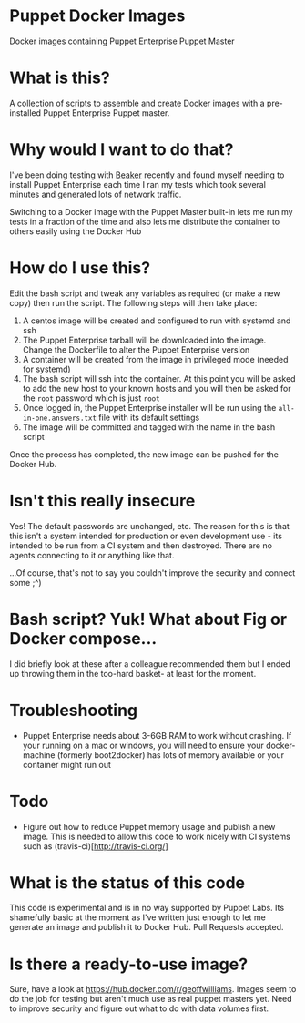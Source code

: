 # Puppet Docker Images
Docker images containing Puppet Enterprise Puppet Master

# What is this?
A collection of scripts to assemble and create Docker images with a
pre-installed Puppet Enterprise Puppet master.

# Why would I want to do that?
I've been doing testing with [Beaker](https://github.com/puppetlabs/beaker/)
recently and found myself needing to install Puppet Enterprise each time I
ran my tests which took several minutes and generated lots of network traffic.

Switching to a Docker image with the Puppet Master built-in lets me run my
tests in a fraction of the time and also lets me distribute the container to
others easily using the Docker Hub

# How do I use this?
Edit the bash script and tweak any variables as required (or make a new copy)
then run the script.  The following steps will then take place:

1.  A centos image will be created and configured to run with systemd and ssh
2.  The Puppet Enterprise tarball will be downloaded into the image.  Change
    the Dockerfile to alter the Puppet Enterprise version
3.  A container will be created from the image in privileged mode (needed for
    systemd)
4.  The bash script will ssh into the container.  At this point you will be
    asked to add the new host to your known hosts and you will then be asked
    for the `root` password which is just `root`
5.  Once logged in, the Puppet Enterprise installer will be run using the
    `all-in-one.answers.txt` file with its default settings
6.  The image will be committed and tagged with the name in the bash script

Once the process has completed, the new image can be pushed for the Docker Hub.

# Isn't this really insecure
Yes!  The default passwords are unchanged, etc.  The reason for this is that
this isn't a system intended for production or even development use - its
intended to be run from a CI system and then destroyed.  There are no agents
connecting to it or anything like that.

...Of course, that's not to say you couldn't improve the security and connect
some ;^)

# Bash script? Yuk!  What about Fig or Docker compose...
I did briefly look at these after a colleague recommended them but I ended up
throwing them in the too-hard basket- at least for the moment.

# Troubleshooting
* Puppet Enterprise needs about 3-6GB RAM to work without crashing.  If your
  running on a mac or windows, you will need to ensure your docker-machine
  (formerly boot2docker) has lots of memory available or your container might
  run out

# Todo
* Figure out how to reduce Puppet memory usage and publish a new image.  This
  is needed to allow this code to work nicely with CI systems such as
  (travis-ci)[http://travis-ci.org/]

# What is the status of this code
This code is experimental and is in no way supported by Puppet Labs.  Its
shamefully basic at the moment as I've written just enough to let me generate
an image and publish it to Docker Hub.  Pull Requests accepted.

# Is there a ready-to-use image?
Sure, have a look at https://hub.docker.com/r/geoffwilliams.  Images seem to do the job for testing but aren't much use as real puppet masters yet.  Need to improve security and figure out what to do with data volumes first.
